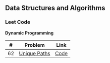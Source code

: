## Data Structures and Algorithms  
  
### Leet Code

**Dynamic Programming**

|# | Problem | Link |
|--|--|--|
| 62 | [Unique Paths](https://leetcode.com/problems/unique-paths/) |[Code](https://github.com/SunilGudivada/Data-Structures-and-Algorithms/blob/master/src/com/platform/leetCode/problems/dp/_62_uniquePaths.java) |


